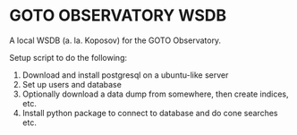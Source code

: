 GOTO OBSERVATORY WSDB
=====================

A local WSDB (a. la. Koposov) for the GOTO Observatory.


Setup script to do the following:

1. Download and install postgresql on a ubuntu-like server
2. Set up users and database
3. Optionally download a data dump from somewhere, then create indices, etc.
4. Install python package to connect to database and do cone searches etc.



